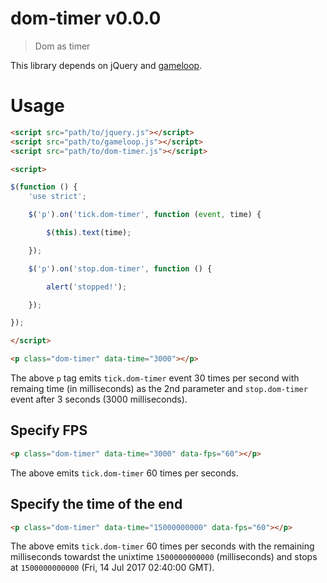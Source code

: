 # dom-timer v0.0.0

> Dom as timer

This library depends on jQuery and [gameloop](https://github.com/kt3k/gameloop).

# Usage

```html
<script src="path/to/jquery.js"></script>
<script src="path/to/gameloop.js"></script>
<script src="path/to/dom-timer.js"></script>

<script>

$(function () {
    'use strict';

    $('p').on('tick.dom-timer', function (event, time) {

        $(this).text(time);

    });

    $('p').on('stop.dom-timer', function () {

        alert('stopped!');

    });

});

</script>

<p class="dom-timer" data-time="3000"></p>

```

The above `p` tag emits `tick.dom-timer` event 30 times per second with remaing time (in milliseconds) as the 2nd parameter and `stop.dom-timer` event after 3 seconds (3000 milliseconds).


## Specify FPS

```html
<p class="dom-timer" data-time="3000" data-fps="60"></p>
```

The above emits `tick.dom-timer` 60 times per seconds.


## Specify the time of the end

```html
<p class="dom-timer" data-time="15000000000" data-fps="60"></p>
```

The above emits `tick.dom-timer` 60 times per seconds with the remaining milliseconds towardst the unixtime `1500000000000` (milliseconds) and stops at `1500000000000` (Fri, 14 Jul 2017 02:40:00 GMT).
